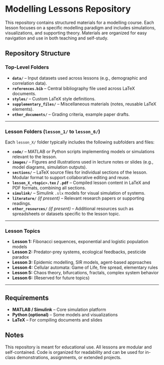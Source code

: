 # Modelling Lessons Repository

This repository contains structured materials for a modelling course. Each lesson focuses on a specific modelling paradigm and includes simulations, visualizations, and supporting theory. Materials are organized for easy navigation and use in both teaching and self-study.

## Repository Structure

### Top-Level Folders

- **`data/`** – Input datasets used across lessons (e.g., demographic and correlation data).
- **`references.bib`** – Central bibliography file used across LaTeX documents.
- **`styles/`** – Custom LaTeX style definitions.
- **`supplementary_files/`** – Miscellaneous materials (notes, reusable LaTeX elements).
- **`other_documents/`** – Grading criteria, example paper drafts.

---

### Lesson Folders (`lesson_1/` to `lesson_6/`)

Each `lesson_X/` folder typically includes the following subfolders and files:

- **`code/`** – MATLAB or Python scripts implementing models or simulations relevant to the lesson.
- **`images/`** – Figures and illustrations used in lecture notes or slides (e.g., model diagrams, simulation outputs).
- **`sections/`** – LaTeX source files for individual sections of the lesson. Modular format to support collaborative editing and reuse.
- **`lesson_X_<topic>.tex` / `.pdf`** – Compiled lesson content in LaTeX and PDF formats, combining all sections.
- **`simulink/`** – Simulink `.slx` models for visual simulation of systems.
- **`literature/`** *(if present)* – Relevant research papers or supporting readings.
- **`other_resources/`** *(if present)* – Additional resources such as spreadsheets or datasets specific to the lesson topic.

---

### Lesson Topics

- **Lesson 1:** Fibonacci sequences, exponential and logistic population models
- **Lesson 2:** Predator-prey systems, ecological feedbacks, pesticide paradox
- **Lesson 3:** Epidemic modelling, SIR models, agent-based approaches
- **Lesson 4:** Cellular automata: Game of Life, fire spread, elementary rules
- **Lesson 5:** Chaos theory, bifurcations, fractals, complex system behavior
- **Lesson 6:** (Reserved for future topics)

---

## Requirements

- **MATLAB / Simulink** – Core simulation platform
- **Python (optional)** – Some models and visualizations
- **LaTeX** – For compiling documents and slides

## Notes

This repository is meant for educational use. All lessons are modular and self-contained. Code is organized for readability and can be used for in-class demonstrations, assignments, or extended projects.
